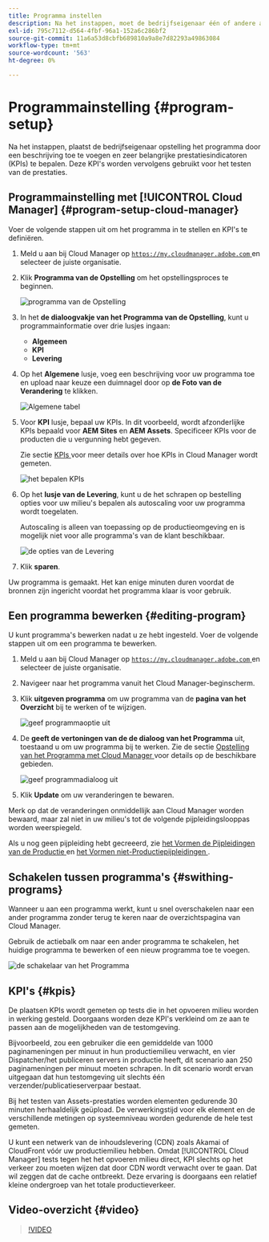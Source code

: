 ```yaml
---
title: Programma instellen
description: Na het instappen, moet de bedrijfseigenaar één of andere aanvankelijke opstelling van het programma doen.
exl-id: 795c7112-d564-4fbf-96a1-152a6c286bf2
source-git-commit: 11a6a53d8cbfb689810a9a8e7d82293a49863084
workflow-type: tm+mt
source-wordcount: '563'
ht-degree: 0%

---
```



# Programmainstelling {#program-setup}

Na het instappen, plaatst de bedrijfseigenaar opstelling het programma door een beschrijving toe te voegen en zeer belangrijke prestatiesindicatoren (KPIs) te bepalen. Deze KPI&#39;s worden vervolgens gebruikt voor het testen van de prestaties.

## Programmainstelling met [!UICONTROL Cloud Manager] {#program-setup-cloud-manager}

Voer de volgende stappen uit om het programma in te stellen en KPI&#39;s te definiëren.

1. Meld u aan bij Cloud Manager op [`https://my.cloudmanager.adobe.com` ](https://my.cloudmanager.adobe.com) en selecteer de juiste organisatie.

1. Klik **Programma van de Opstelling** om het opstellingsproces te beginnen.

   ![ programma van de Opstelling ](/help/assets/set-up-program/setup1.png)

1. In het **de dialoogvakje van het Programma van de Opstelling**, kunt u programmainformatie over drie lusjes ingaan:

   * **Algemeen**
   * **KPI**
   * **Levering**

1. Op het **Algemene** lusje, voeg een beschrijving voor uw programma toe en upload naar keuze een duimnagel door op **de Foto van de Verandering** te klikken.

   ![ Algemene tabel ](/help/assets/Setup_Program-General.png)

1. Voor **KPI** lusje, bepaal uw KPIs. In dit voorbeeld, wordt afzonderlijke KPIs bepaald voor **AEM Sites** en **AEM Assets**. Specificeer KPIs voor de producten die u vergunning hebt gegeven.

   Zie sectie [ KPIs ](#kpis) voor meer details over hoe KPIs in Cloud Manager wordt gemeten.

   ![ het bepalen KPIs ](/help/assets/Setup_Program-KPIs.png)

1. Op het **lusje van de Levering**, kunt u de het schrapen op bestelling opties voor uw milieu&#39;s bepalen als autoscaling voor uw programma wordt toegelaten.

   Autoscaling is alleen van toepassing op de productieomgeving en is mogelijk niet voor alle programma&#39;s van de klant beschikbaar.

   ![ de opties van de Levering ](/help/assets/Setup_Program-Provisioning.png)

1. Klik **sparen**.

Uw programma is gemaakt. Het kan enige minuten duren voordat de bronnen zijn ingericht voordat het programma klaar is voor gebruik.

## Een programma bewerken {#editing-program}

U kunt programma&#39;s bewerken nadat u ze hebt ingesteld. Voer de volgende stappen uit om een programma te bewerken.

1. Meld u aan bij Cloud Manager op [`https://my.cloudmanager.adobe.com` ](https://my.cloudmanager.adobe.com) en selecteer de juiste organisatie.

1. Navigeer naar het programma vanuit het Cloud Manager-beginscherm.

1. Klik **uitgeven programma** om uw programma van de **pagina van het Overzicht** bij te werken of te wijzigen.

   ![ geef programmaoptie ](/help/assets/set-up-program/edit-program1.png) uit

1. De **geeft de vertoningen van de de dialoog van het Programma** uit, toestaand u om uw programma bij te werken. Zie de sectie [ Opstelling van het Programma met Cloud Manager ](#program-setup-cloud-manager) voor details op de beschikbare gebieden.

   ![ geef programmadialoog ](/help/assets/set-up-program/edit-program-general.png) uit

1. Klik **Update** om uw veranderingen te bewaren.

Merk op dat de veranderingen onmiddellijk aan Cloud Manager worden bewaard, maar zal niet in uw milieu&#39;s tot de volgende pijpleidingslooppas worden weerspiegeld.

Als u nog geen pijpleiding hebt gecreeerd, zie [ het Vormen de Pijpleidingen van de Productie ](/help/using/production-pipelines.md) en [ het Vormen niet-Productiepijpleidingen ](/help/using/non-production-pipelines.md).

## Schakelen tussen programma&#39;s {#swithing-programs}

Wanneer u aan een programma werkt, kunt u snel overschakelen naar een ander programma zonder terug te keren naar de overzichtspagina van Cloud Manager.

Gebruik de actiebalk om naar een ander programma te schakelen, het huidige programma te bewerken of een nieuw programma toe te voegen.

![ de schakelaar van het Programma ](/help/assets/set-up-program/setup2.png)

## KPI&#39;s {#kpis}

De plaatsen KPIs wordt gemeten op tests die in het opvoeren milieu worden in werking gesteld. Doorgaans worden deze KPI&#39;s verkleind om ze aan te passen aan de mogelijkheden van de testomgeving.

Bijvoorbeeld, zou een gebruiker die een gemiddelde van 1000 paginameningen per minuut in hun productiemilieu verwacht, en vier Dispatcher/het publiceren servers in productie heeft, dit scenario aan 250 paginameningen per minuut moeten schrapen. In dit scenario wordt ervan uitgegaan dat hun testomgeving uit slechts één verzender/publicatieserverpaar bestaat.

Bij het testen van Assets-prestaties worden elementen gedurende 30 minuten herhaaldelijk geüpload. De verwerkingstijd voor elk element en de verschillende metingen op systeemniveau worden gedurende de hele test gemeten.

U kunt een netwerk van de inhoudslevering (CDN) zoals Akamai of CloudFront vóór uw productiemilieu hebben. Omdat [!UICONTROL Cloud Manager] tests tegen het het opvoeren milieu direct, KPI slechts op het verkeer zou moeten wijzen dat door CDN wordt verwacht over te gaan. Dat wil zeggen dat de cache ontbreekt. Deze ervaring is doorgaans een relatief kleine ondergroep van het totale productieverkeer.

## Video-overzicht {#video}

>[!VIDEO](https://video.tv.adobe.com/v/26313/)
